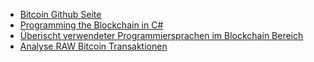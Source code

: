 * [Bitcoin Github Seite](https://github.com/bitcoin/bitcoin/)
* [Programming the Blockchain in C#](https://programmingblockchain.gitbook.io/programmingblockchain/)
* [Überischt verwendeter Programmiersprachen im Blockchain Bereich](https://blockgeeks.com/guides/blockchain-coding/)
* [Analyse RAW Bitcoin Transaktionen](http://srv.yogh.io/#home:)